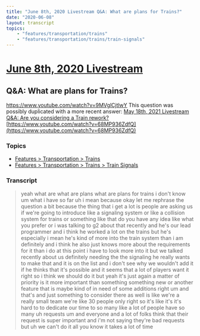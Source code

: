 ```yaml
---
title: "June 8th, 2020 Livestream Q&A: What are plans for Trains?"
date: "2020-06-08"
layout: transcript
topics:
    - "features/transportation/trains"
    - "features/transportation/trains/train-signals"
---
```

# [June 8th, 2020 Livestream](../2020-06-08.md)
## Q&A: What are plans for Trains?
https://www.youtube.com/watch?v=9MVglCjtlwY
This question was possibly duplicated with a more recent answer: [May 18th, 2021 Livestream Q&A: Are you considering a Train rework?](./yt-68MP936ZdfQ.md) [https://www.youtube.com/watch?v=68MP936ZdfQ](https://www.youtube.com/watch?v=68MP936ZdfQ)


### Topics
* [Features > Transportation > Trains](../topics/features/transportation/trains.md)
* [Features > Transportation > Trains > Train Signals](../topics/features/transportation/trains/train-signals.md)

### Transcript

> yeah what are what are plans what are plans for trains i don't know um what i have so far uh i mean because okay let me rephrase the question a bit because the thing that i get a lot is people are asking us if we're going to introduce like a signaling system or like a collision system for trains or something like that do you have any idea like what you prefer or i was talking to g2 about that recently and he's our lead programmer and i think he worked a lot on the trains but he's especially i mean he's kind of more into the train system than i am definitely and i think he also just knows more about the requirements for it than i do at this point i have to look more into it but we talked recently about us definitely needing the the signaling he really wants to make that and it is on the list and i don't see why we wouldn't add it if he thinks that it's possible and it seems that a lot of players want it right so i think we should do it but yeah it's just again a matter of priority is it more important than something something new or another feature that is maybe kind of in need of some additions right um and that's and just something to consider there as well is like we're a really small team we're like 30 people only right so it's like it's it's hard to to dedicate our time to so many like a lot of people have so many uh requests um and everyone and a lot of folks think that their request is super important and i'm not saying they're bad requests but uh we can't do it all you know it takes a lot of time
